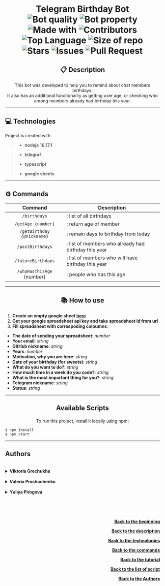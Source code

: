 # <p align="center"> Telegram Birthday Bot <br> ![Bot quality][bot_quality] ![Bot property][bot_property] ![Made with][made_with] ![Contributors][contributors] ![Top Language][top_language] ![Size of repo][repo_size] <br> ![Stars][stars] ![Issues][issues] ![Pull Request][pull_request]</p>

## <p align="center">:clipboard: Description</p>
<p align="center">This bot was developed to help you to remind about chat members birthdays. <br>
It also has an additional functionality as getting user age,
or checking who among members already had birthday this year.</p>

---

## :computer: Technologies

Project is created with:

>* **nodejs 16.17.1**

>* **telegraf**

>* **typescript**

>* **google sheets**


---

## :gear: Commands

| Command | Description |
| :---: | --- |
| ```/birthdays``` | : list of all birthdays |
| ```/getAge {number}``` | : return age of member |
| ```/getBirthday {@nickname}``` | : remain days to birthday from today |
| ```/pastBirthdays``` | : list of members who already had birthday this year |
| ```/futureBirthdays``` | : list of members who will have birthday this year |
| ```/whoHasThisAge``` {number} | : people who has this age |

---

## <p align="center">:books: How to use</p>
1. **Create an empty google sheet [here][googlesheets_link]**
2. **Get your google spreadsheet api key and take spreadsheet id from url**
3. **Fill spreadsheet with correspoding coloumns**:
* **The date of sending your spreadsheet**: *number*
* **Your email**: *string*
* **GitHub nickname**: *string*
* **Years**: *number*
* **Motivation, why you are here**: *string*
* **Date of your birthday (for sweets)**: *string*
* **What do you want to do?**: *string*
* **How much time in a week do you code?**: *string*
* **What is the most important thing for you?**: *string*
* **Telegram nickname**: *string*
* **Status**: *string*

---

## <p align="center">Available Scripts</p>
<p align="center">To run this project, install it locally using npm:</p>

```
$ npm install
$ npm start
```

---

## Authors

<br>

<details>
    <summary>
        <b>Viktoria Grechukha</b>
    </summary>
    <br>

* GitHub - is [here][viktoria_github]
* LinkedIn - is [here][viktoria_linkedIn]

</details>

<br>

<details>        
    <summary>
        <b>Valeria Proshachenko</b>
    </summary>
    <br>

* GitHub - is [here][valeria_github]
* LinkedIn - is [here][valeria_linkedIn]

</details>

<br>

<details>        
    <summary>
        <b>Yuliya Pirogova</b>
    </summary>
    <br>

* GitHub - is [here][julia_github]
* LinkedIn - is [here][julia_linkedIn]

    <br>

</details>

<br> <br> <br>

<p align="right"><a href="#readme-top"><b>Back to the beginning</b></a></p>
<p align="right"><a href="#:clipboard: Description"><b>Back to the description</b></a></p>
<p align="right"><a href="#:computer: Technologies"><b>Back to the technologies</b></a></p>
<p align="right"><a href="#:gear: Commands"><b>Back to the commands</b></a></p>
<p align="right"><a href="#:books: How to use"><b>Back to the tutorial</b></a></p>
<p align="right"><a href="#Available Scripts"><b>Back to the list of script</b></a></p>
<p align="right"><a href="#Authors"><b>Back to the Authors</b></a></p>

<!--- Variables --->
<!-- https://www.markdownguide.org/basic-syntax/#reference-style-links -->


<!--- Google Sheets link --->

[googlesheets_link]: https://www.google.com/sheets/about/



<!--- Authors links --->


<!--- Github --->

[viktoria_github]: https://github.com/vgrechukha
[valeria_github]: https://github.com/Valerchixxx
[julia_github]: https://github.com/YuliyaDM


<!--- LinkedIn --->

[viktoria_linkedIn]: https://www.linkedin.com/in/vhrechukha/
[valeria_linkedIn]: https://www.linkedin.com/in/%D0%B2%D0%B0%D0%BB%D0%B5%D1%80%D0%B8%D1%8F-%D0%BF%D1%80%D0%BE%D1%88%D0%B0%D1%87%D0%B5%D0%BD%D0%BA%D0%BE-71a506252/
[julia_linkedIn]: https://www.linkedin.com/in/yuliya-pirogova-99880b245/



<!--- Shiels --->

<!--- About the project --->

[bot_property]: https://img.shields.io/badge/Amazing-Bot-green.svg?style=flat-square&labelColor=415700
[bot_quality]: https://img.shields.io/badge/High_Quality-Functionality-blue.svg?style=flat-square&labelColor=00356f
[made_with]: https://img.shields.io/badge/Made%20with-%E2%99%A5-red.svg?style=flat-square&logoColor=f74b43&labelColor=441919
[repo_size]: https://img.shields.io/github/repo-size/shpp-afterjs/birthday_bot?style=flat-square&labelColor=64500a&color=yellow



<!--- Actions on the repository --->

[contributors]: https://img.shields.io/github/contributors/shpp-afterjs/birthday_bot.svg?style=flat-square&color=purple&labelColor=4a004a
[stars]: https://img.shields.io/github/stars/shpp-afterjs/birthday_bot.svg?style=flat-square
[issues]: https://shields.io/github/issues-raw/shpp-afterjs/birthday_bot?style=flat-square
[pull_request]: https://shields.io/github/issues-pr/shpp-afterjs/birthday_bot?style=flat-square
[top_language]: https://img.shields.io/github/languages/top/shpp-afterjs/birthday_bot.svg?style=flat-square&logo=github&color=darkgreen&labelColor=023302



<!--- Technologies --->

[telegraf_technologie]: https://img.shields.io/badge/Telegraf-black.svg?style=flat-square&logo=telegram&logoColor=e741ff
[node_js_technologie]: https://img.shields.io/badge/Node%20JS-black.svg?style=flat-square&logo=Node.js&logoColor=30bbff
[typescript_technologie]: https://img.shields.io/badge/Typescript-black.svg?style=flat-square&logo=Typescript&logoColor=336fff
[google_sheets_technologie]: https://img.shields.io/badge/Google%20sheets-black.svg?style=flat-square&logo=Google%20Sheets&logoColor=119111